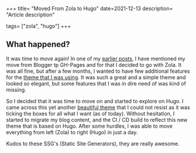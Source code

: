 +++
title= "Moved From Zola to Hugo"
date=2021-12-13
description= "Article description"

tags= ["zola", "hugo"]
+++

## What happened?

It was time to move again! In one of my [earlier posts](blogger-to-gh-pages.md), I have mentioned my move from
Blogger tp GH-Pages and for that I decided to go with Zola. It was all fine, but after a few months, I wanted to have
few additional features for the [theme that I was using](https://deepthought-theme.netlify.app/). It was such a great and
a simple theme and looked so elegant, but some features that I was in dire need of was kind of missing. 

So I decided that it was time to move on and started to explore on Hugo. I came across this yet another 
[beautiful theme](https://github.com/chipzoller/hugo-clarity) that I could not resist as it was ticking the boxes for all
what I want (as of today). Without hesitation, I started to migrate my blog content, and the CI / CD build to reflect this
new theme that is based on Hugo. After some hurdles, I was able to move everything from left (Zola) to right (Hugo) in
just a day.

Kudos to these SSG's (Static Site Generators), they are really awesome.
